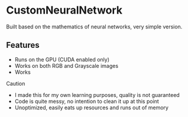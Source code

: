 # CustomNeuralNetwork
Built based on the mathematics of neural networks, very simple version.

## Features
- Runs on the GPU (CUDA enabled only)
- Works on both RGB and Grayscale images
- Works

> [!CAUTION]
- I made this for my own learning purposes, quality is not guaranteed
- Code is quite messy, no intention to clean it up at this point
- Unoptimized, easily eats up resources and runs out of memory